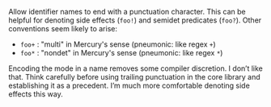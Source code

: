 Allow identifier names to end with a punctuation character.  This can be helpful for denoting side effects (`foo!`) and semidet predicates (`foo?`).  Other conventions seem likely to arise:

  * `foo+` : "multi" in Mercury's sense (pneumonic: like regex `+`)
  * `foo*` : "nondet" in Mercury's sense (pneumonic: like regex `*`)
  
Encoding the mode in a name removes some compiler discretion.  I don’t like that.  Think carefully before using trailing punctuation in the core library and establishing it as a precedent.  I’m much more comfortable denoting side effects this way.
